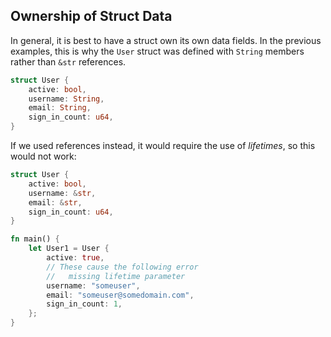 ## Ownership of Struct Data ##

In general, it is best to have a struct own its own data fields. In the
previous examples, this is why the ```User``` struct was defined with
```String``` members rather than ```&str``` references.

```rust
struct User {
    active: bool,
    username: String,
    email: String,
    sign_in_count: u64,
}
```

If we used references instead, it would require the use of *lifetimes*, so
this would not work:

```rust
struct User {
    active: bool,
    username: &str,
    email: &str,
    sign_in_count: u64,
}

fn main() {
    let User1 = User {
        active: true,
        // These cause the following error
        //   missing lifetime parameter
        username: "someuser",
        email: "someuser@somedomain.com",
        sign_in_count: 1,
    };
}
```
